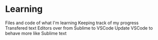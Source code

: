 # Learning
Files and code of what I'm learning
Keeping track of my progress
Transfered text Editors over from Sublime to VSCode
Update VSCode to behave more like Sublime text